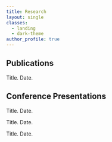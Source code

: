 ```yaml
---
title: Research
layout: single
classes:
  - landing
  - dark-theme
author_profile: true
---
```


## Publications
Title. Date.

## Conference Presentations
Title. Date.  

Title. Date.  

Title. Date.  